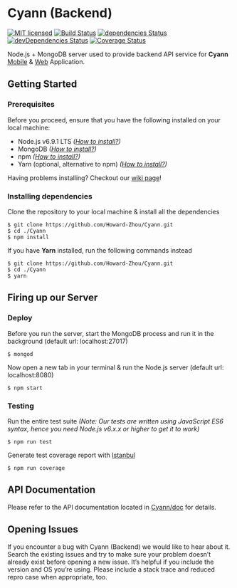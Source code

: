 # Cyann (Backend)
[![MIT licensed](https://img.shields.io/badge/license-MIT-blue.svg)](https://opensource.org/licenses/MIT)
[![Build Status](https://travis-ci.org/Cyann-UBC/Cyann.svg?branch=master)](https://travis-ci.org/Cyann-UBC/Cyann)
[![dependencies Status](https://david-dm.org/Cyann-UBC/Cyann/master/status.svg)](https://david-dm.org/Cyann-UBC/Cyann/master)
[![devDependencies Status](https://david-dm.org/Cyann-UBC/Cyann/master/dev-status.svg)](https://david-dm.org/Cyann-UBC/Cyann/master?type=dev)
[![Coverage Status](https://coveralls.io/repos/github/Cyann-UBC/Cyann/badge.svg?branch=master)](https://coveralls.io/github/Cyann-UBC/Cyann?branch=master)

Node.js + MongoDB server used to provide backend API service for **Cyann** [Mobile](https://github.com/Cyann-UBC/cyann_mobile) & [Web](https://github.com/Howard-Zhou/cyann_front) Application.

## Getting Started

### Prerequisites
Before you proceed, ensure that you have the following installed on your local machine:
- Node.js v6.9.1 LTS *([How to install?](https://nodejs.org/en/download/))*
- MongoDB *([How to install?](https://docs.mongodb.com/v3.2/installation/))*
- npm *([How to install?](https://docs.npmjs.com/getting-started/installing-node))*
- Yarn (optional, alternative to npm) *([How to install?](https://yarnpkg.com/en/docs/install#mac-tab))*

Having problems installing? Checkout our [wiki page](https://github.com/Cyann-UBC/Cyann/wiki)!

### Installing dependencies
Clone the repository to your local machine & install all the dependencies
```
$ git clone https://github.com/Howard-Zhou/Cyann.git
$ cd ./Cyann
$ npm install
```
If you have **Yarn** installed, run the following commands instead
```
$ git clone https://github.com/Howard-Zhou/Cyann.git
$ cd ./Cyann
$ yarn
```
## Firing up our Server

### Deploy
Before you run the server, start the MongoDB process and run it in the background (default url: localhost:27017)
```
$ mongod
```
Now open a new tab in your terminal & run the Node.js server (default url: localhost:8080)
```
$ npm start
```

### Testing
Run the entire test suite *(Note: Our tests are written using JavaScript ES6 syntax, hence you need Node.js v6.x.x or higher to get it to work)*
```
$ npm run test
```
Generate test coverage report with [Istanbul](https://github.com/gotwarlost/istanbul)
```
$ npm run coverage
```

## API Documentation
Please refer to the API documentation located in [Cyann/doc](https://github.com/Cyann-UBC/Cyann/tree/master/docs) for details.

## Opening Issues
If you encounter a bug with Cyann (Backend) we would like to hear about it. Search the existing issues and try to make sure your problem doesn’t already exist before opening a new issue. It’s helpful if you include the version and OS you’re using. Please include a stack trace and reduced repro case when appropriate, too.
